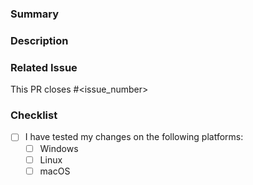 ### Summary

<!-- Provide a general summary of your changes -->

### Description

<!-- Describe your changes in detail -->

### Related Issue

<!-- If this PR is related to an issue, please link it here -->

This PR closes #<issue_number>

### Checklist

<!-- Please check the platforms you have tested this change on -->

- [ ] I have tested my changes on the following platforms:
  - [ ] Windows
  - [ ] Linux
  - [ ] macOS